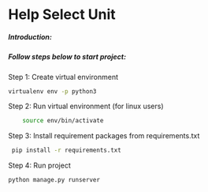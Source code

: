 # Help Select Unit
##### Introduction:


##### Follow steps below to start project:

Step 1: Create virtual environment
    
```bash    
virtualenv env -p python3
```

Step 2: Run virtual environment (for linux users)
    
```bash
    source env/bin/activate
```


Step 3: Install requirement packages from requirements.txt  

```bash
 pip install -r requirements.txt
```

    
Step 4: Run project
```bash
python manage.py runserver
```